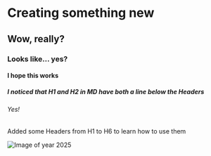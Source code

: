 # Creating something new
## Wow, really?
### Looks like... yes?
#### I hope this works
##### I noticed that H1 and H2 in MD have both a line below the Headers
###### Yes!

Added some Headers from H1 to H6 to learn how to use them

![Image of year 2025](https://images.unsplash.com/photo-1730829807443-c314c7bd4495?q=80&w=2674&auto=format&fit=crop&ixlib=rb-4.0.3&ixid=M3wxMjA3fDB8MHxwaG90by1wYWdlfHx8fGVufDB8fHx8fA%3D%3D)
